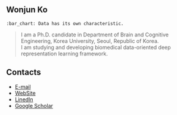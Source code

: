 ## Wonjun Ko
```
:bar_chart: Data has its own characteristic.
```
> I am a Ph.D. candidate in Department of Brain and Cognitive Engineering, Korea University, Seoul, Republic of Korea.</br>
> I am studying and developing biomedical data-oriented deep representation learning framework.

## Contacts
* [E-mail](wjko@korea.ac.kr)
* [WebSite](https://sites.google.com/korea.ac.kr/wonjun-ko/home?authuser=1)
* [LinedIn](https://www.linkedin.com/in/wonjun-ko-30475a19a/)
* [Google Scholar](https://scholar.google.com/citations?user=Fvzg1_sAAAAJ&hl=ko&authuser=1)
